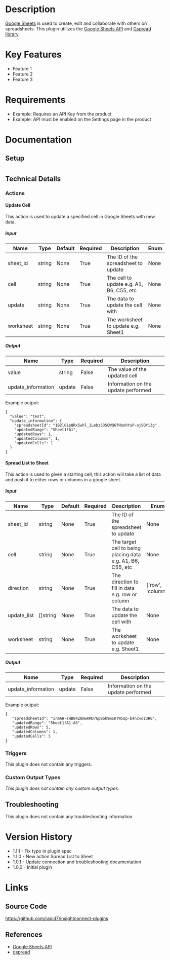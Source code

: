 # Description

[Google Sheets](https://www.google.com/sheets/about/) is used to create, edit and collaborate with others on spreadsheets.
This plugin utilizes the [Google Sheets API](https://developers.google.com/sheets/api/) and [Gspread library](https://github.com/burnash/gspread/).

# Key Features

* Feature 1
* Feature 2
* Feature 3

# Requirements

* Example: Requires an API Key from the product
* Example: API must be enabled on the Settings page in the product

# Documentation

## Setup

#

## Technical Details

### Actions

#### Update Cell

This action is used to update a specified cell in Google Sheets with new data.

##### Input

|Name|Type|Default|Required|Description|Enum|
|----|----|-------|--------|-----------|----|
|sheet_id|string|None|True|The ID of the spreadsheet to update|None|
|cell|string|None|True|The cell to update e.g. A1, B6, C55, etc|None|
|update|string|None|True|The data to update the cell with|None|
|worksheet|string|None|True|The worksheet to update e.g. Sheet1|None|

##### Output

|Name|Type|Required|Description|
|----|----|--------|-----------|
|value|string|False|The value of the updated cell|
|update_information|update|False|Information on the update performed|

Example output:

```
{
  "value": "test",
  "update_information": {
    "spreadsheetId": "1B2lGipQRx5whl_2Lebz53SQWQGfHbohYuP-ojSQYi3g",
    "updatedRange": "Sheet1!A1",
    "updatedRows": 1,
    "updatedColumns": 1,
    "updatedCells": 1
  }
}
```

#### Spread List to Sheet

This action is used to given a starting cell, this action will take a list of data and push it to either rows or columns in a google sheet.

##### Input

|Name|Type|Default|Required|Description|Enum|
|----|----|-------|--------|-----------|----|
|sheet_id|string|None|True|The ID of the spreadsheet to update|None|
|cell|string|None|True|The target cell to being placing data e.g. A1, B6, C55, etc|None|
|direction|string|None|True|The direction to fill in data e.g. row or column|['row', 'column']|
|update_list|[]string|None|True|The data to update the cell with|None|
|worksheet|string|None|True|The worksheet to update e.g. Sheet1|None|

##### Output

|Name|Type|Required|Description|
|----|----|--------|-----------|
|update_information|update|False|Information on the update performed|

Example output:

```
{
   "spreadsheetId": "1rmAH-sHB84Z0mwKMD7GpBok9mSKTW5op-b4ncvoz3H0",
   "updatedRange": "Sheet1!A1:A5",
   "updatedRows": 5,
   "updatedColumns": 1,
   "updatedCells": 5
}
```

### Triggers

This plugin does not contain any triggers.

### Custom Output Types

_This plugin does not contain any custom output types._

## Troubleshooting

This plugin does not contain any troubleshooting information.

#

# Version History

* 1.1.1 - Fix typo in plugin spec
* 1.1.0 - New action Spread List to Sheet
* 1.0.1 - Update connection and troubleshooting documentation
* 1.0.0 - Initial plugin

# Links

## Source Code

https://github.com/rapid7/insightconnect-plugins

## References

* [Google Sheets API](https://developers.google.com/sheets/api/)
* [gspread](https://github.com/burnash/gspread)

